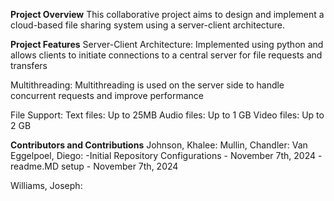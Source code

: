 **Project Overview**
This collaborative project aims to design and implement a cloud-based file sharing system using a server-client architecture.

**Project Features**
Server-Client Architecture: Implemented using python and allows clients to initiate connections to a central server for file requests and transfers

Multithreading: Multithreading is used on the server side to handle concurrent requests and improve performance

File Support:
    Text files: Up to 25MB
    Audio files: Up to 1 GB
    Video files: Up to 2 GB

**Contributors and Contributions**
Johnson, Khalee:
Mullin, Chandler:
Van Eggelpoel, Diego:
    -Initial Repository Configurations - November 7th, 2024
    -readme.MD setup - November 7th, 2024
    
Williams, Joseph: